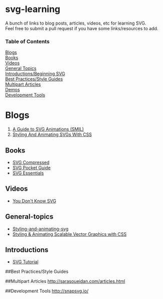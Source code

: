 svg-learning
============

A bunch of links to blog posts, articles, videos, etc for learning SVG.   
Feel free to submit a pull request if you have some links/resources to add.  


### Table of Contents
[Blogs](#blogs)  
[Books](#books)  
[Videos](#videos)  
[General Topics](#general-topics)  
[Introductions/Beginning SVG](#introductions)   
[Best Practices/Style Guides](#best-guides)  
[Multipart Articles](#multipart-articles)  
[Demos](#demos)  
[Development Tools](#development-tools)  


# Blogs

1. [A Guide to SVG Animations (SMIL)](http://css-tricks.com/guide-svg-animations-smil/)
2. [Styling And Animating SVGs With CSS](http://www.smashingmagazine.com/2014/11/03/styling-and-animating-svgs-with-css/)  



## Books
- [SVG Compressed](http://jenkov.com/books/svg/index.html)
- [SVG Pocket Guide](http://svgpocketguide.com/book/)  
- [SVG Essentials](http://www.amazon.com/SVG-Essentials-J-David-Eisenberg/dp/1449374352/ref=sr_1_1?s=books&ie=UTF8&qid=1415260285&sr=1-1&keywords=svg+essentials)  


## Videos
- [You Don't Know SVG](https://www.youtube.com/watch?v=SeLOt_BRAqc)



## General-topics
- [Styling-and-animating-svg](http://slides.com/sarasoueidan/)
- [Styling & Animating Scalable Vector Graphics with CSS](http://razvancaliman.com/fowd-nyc-2014/)



## Introductions
- [SVG Tutorial](http://tutorials.jenkov.com/svg/index.html)



##Best Practices/Style Guides


##Multipart Articles
http://sarasoueidan.com/articles.html


##Development Tools
http://snapsvg.io/
